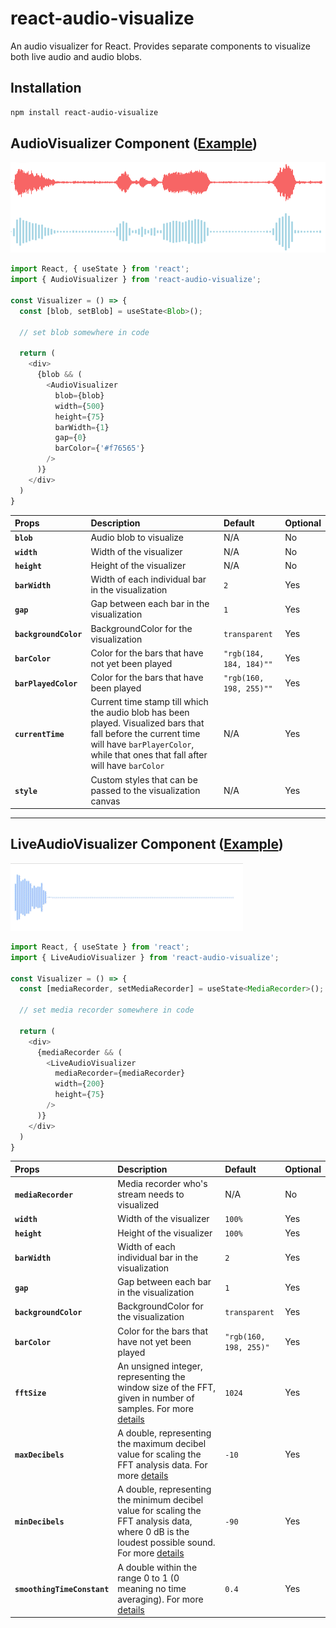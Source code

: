 # **react-audio-visualize**
An audio visualizer for React. Provides separate components to visualize both live audio and audio blobs.

## Installation
```sh
npm install react-audio-visualize
```

## **AudioVisualizer** Component ([Example](https://stackblitz.com/edit/stackblitz-starters-kjpu5q?file=src%2FApp.tsx))

![screenshot](./assets/AudioVisualizer.png)

```js
import React, { useState } from 'react';
import { AudioVisualizer } from 'react-audio-visualize';

const Visualizer = () => {
  const [blob, setBlob] = useState<Blob>();

  // set blob somewhere in code

  return (
    <div>
      {blob && (
        <AudioVisualizer
          blob={blob}
          width={500}
          height={75}
          barWidth={1}
          gap={0}
          barColor={'#f76565'}
        />
      )}
    </div>
  )
}

```

| Props  | Description | Default | Optional |
| :------------ |:--------------- |:--------------- | :--------------- |
| **`blob`**  | Audio blob to visualize | N/A | No |
| **`width`** | Width of the visualizer | N/A | No |
| **`height`** | Height of the visualizer | N/A | No |
| **`barWidth`** | Width of each individual bar in the visualization | `2` | Yes |
| **`gap`** |  Gap between each bar in the visualization | `1` | Yes |
| **`backgroundColor`** |  BackgroundColor for the visualization | `transparent` | Yes |
| **`barColor`** |  Color for the bars that have not yet been played | `"rgb(184, 184, 184)""` | Yes |
| **`barPlayedColor`** |  Color for the bars that have been played | `"rgb(160, 198, 255)""` | Yes |
| **`currentTime`** |  Current time stamp till which the audio blob has been played. Visualized bars that fall before the current time will have `barPlayerColor`, while that ones that fall after will have `barColor` | N/A | Yes |
| **`style`** |  Custom styles that can be passed to the visualization canvas | N/A | Yes |

---

## **LiveAudioVisualizer** Component ([Example](https://stackblitz.com/edit/stackblitz-starters-kjpu5q?file=src%2FApp.tsx))

![livevisualizergif](./assets/LiveAudioVisualizer.gif)

```js
import React, { useState } from 'react';
import { LiveAudioVisualizer } from 'react-audio-visualize';

const Visualizer = () => {
  const [mediaRecorder, setMediaRecorder] = useState<MediaRecorder>();

  // set media recorder somewhere in code

  return (
    <div>
      {mediaRecorder && (
        <LiveAudioVisualizer
          mediaRecorder={mediaRecorder}
          width={200}
          height={75}
        />
      )}
    </div>
  )
}

```

| Props  | Description | Default | Optional |
| :------------ |:--------------- |:--------------- | :--------------- |
| **`mediaRecorder`**  | Media recorder who's stream needs to visualized | N/A | No |
| **`width`** | Width of the visualizer | `100%` | Yes |
| **`height`** | Height of the visualizer | `100%` | Yes |
| **`barWidth`** | Width of each individual bar in the visualization | `2` | Yes |
| **`gap`** |  Gap between each bar in the visualization | `1` | Yes |
| **`backgroundColor`** |  BackgroundColor for the visualization | `transparent` | Yes |
| **`barColor`** |  Color for the bars that have not yet been played | `"rgb(160, 198, 255)"` | Yes |
| **`fftSize`** |  An unsigned integer, representing the window size of the FFT, given in number of samples. For more [details](https://developer.mozilla.org/en-US/docs/Web/API/AnalyserNode/fftSize) | `1024` | Yes |
| **`maxDecibels`** |  A double, representing the maximum decibel value for scaling the FFT analysis data. For more [details](https://developer.mozilla.org/en-US/docs/Web/API/AnalyserNode/maxDecibels) | `-10` | Yes |
| **`minDecibels`** |  A double, representing the minimum decibel value for scaling the FFT analysis data, where 0 dB is the loudest possible sound. For more [details](https://developer.mozilla.org/en-US/docs/Web/API/AnalyserNode/minDecibels) | `-90` | Yes |
| **`smoothingTimeConstant`** |  A double within the range 0 to 1 (0 meaning no time averaging). For more [details](https://developer.mozilla.org/en-US/docs/Web/API/AnalyserNode/smoothingTimeConstant) | `0.4` | Yes |



